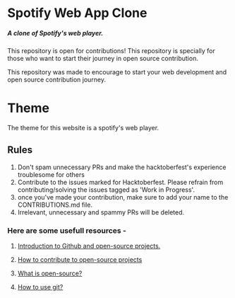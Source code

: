 
# Spotify Web App Clone

##### A clone of Spotify's web player.

This repository is open for contributions!
This repository is specially for those who want to start their journey in open source contribution.

This repository was made to encourage to start your web development and open source contribution journey.

# Theme

The theme for this website is a spotify's web player.


## Rules

1. Don't spam unnecessary PRs and make the hacktoberfest's experience troublesome for others
2. Contribute to the issues marked for Hacktoberfest. Please refrain from contributing/solving the issues tagged as 'Work in Progress'.
3. once you've made your contribution, make sure to add your name to the CONTRIBUTIONS.md file.
4. Irrelevant, unnecessary and spammy PRs will be deleted.

### Here are some usefull resources - 

1. [Introduction to Github and open-source projects.](https://www.digitalocean.com/community/tutorial_series/an-introduction-to-open-source)

2. [How to contribute to open-source projects](https://opensource.guide/how-to-contribute/)

3. [What is open-source?](https://www.digitalocean.com/community/tutorials/what-is-open-source)

4. [How to use git?](https://www.digitalocean.com/community/cheatsheets/how-to-use-git-a-reference-guide)
